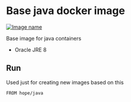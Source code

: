 # Base java docker image

[![Image name](https://img.shields.io/badge/docker-hope/java-brightgreen.svg)](https://hub.docker.com/r/hope/java/)

Base image for java containers

- Oracle JRE 8  

## Run

Used just for creating new images based on this

    FROM hope/java
